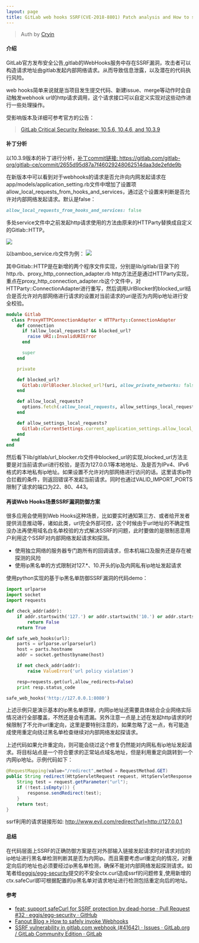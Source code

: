 ```yaml
---
layout: page
title: GitLab web hooks SSRF(CVE-2018-8801) Patch analysis and How to safely fix SSRF
---
```



> Auth by [Cryin](https://github.com/Cryin)

#### 介绍
GitLab官方发布安全公告,gitlab的WebHooks服务中存在SSRF漏洞，攻击者可以构造请求地址由gitlab发起内部网络请求。从而导致信息泄露，以及潜在的代码执行风险。

web hooks简单来说就是当项目发生提交代码、新建issue、merge等动作时会自动触发webhook url的http请求调用，这个请求接口可以自定义实现对这些动作进行一些处理操作。

受影响版本及详细可参考官方的公告：
> [GitLab Critical Security Release: 10.5.6, 10.4.6, and 10.3.9](https://about.gitlab.com/2018/03/20/critical-security-release-gitlab-10-dot-5-dot-6-released/)

#### 补丁分析
以10.3.9版本的补丁进行分析，[补丁commit链接: ](https://gitlab.com/gitlab-org/gitlab-ce/commit/2655d95d87a7f46029248062514daa3de2efde9b)https://gitlab.com/gitlab-org/gitlab-ce/commit/2655d95d87a7f46029248062514daa3de2efde9b


在新版本中可以看到对于webhooks的请求是否允许向内网发起请求在app/models/application_setting.rb文件中增加了设置项allow_local_requests_from_hooks_and_services，通过这个设置来判断是否允许对内部网络发起请求。默认是false：
```ruby
allow_local_requests_from_hooks_and_services: false
```
多处service文件中之前发起http请求使用的方法由原来的HTTParty替换成自定义的Gitlab::HTTP。

![](https://xzfile.aliyuncs.com/media/upload/picture/20180504224300-71453e00-4fa9-1.png)

以bamboo_service.rb文件为例：
![](https://xzfile.aliyuncs.com/media/upload/picture/20180504224346-8ccaff98-4fa9-1.png)

其中Gitlab::HTTP是在新增的两个程序文件实现，分别是lib/gitlab/目录下的http.rb、proxy_http_connection_adapter.rb
http方法还是通过HTTParty实现，重点在proxy_http_connection_adapter.rb这个文件中，对HTTParty::ConnectionAdapter进行重写，然后调用UrlBlocker的blocked_url结合是否允许对内部网络进行请求的设置对当前请求的uri是否为内网ip地址进行安全校验。
```ruby
module Gitlab
  class ProxyHTTPConnectionAdapter < HTTParty::ConnectionAdapter
    def connection
      if !allow_local_requests? && blocked_url?
        raise URI::InvalidURIError
      end

      super
    end

    private

    def blocked_url?
      Gitlab::UrlBlocker.blocked_url?(uri, allow_private_networks: false)
    end

    def allow_local_requests?
      options.fetch(:allow_local_requests, allow_settings_local_requests?)
    end

    def allow_settings_local_requests?
      Gitlab::CurrentSettings.current_application_settings.allow_local_requests_from_hooks_and_services?
    end
  end
end
```
然后看下lib/gitlab/url_blocker.rb文件中blocked_url的实现,blocked_url方法主要是对当前请求uri进行校验，是否为127.0.0.1等本地地址、及是否为IPv4、IPv6格式的本地私有ip地址。如果设置不允许对内部网络进行访问的话。这里请求ip符合拦截的条件，则返回错误不发起当前请求。同时也通过VALID_IMPORT_PORTS限制了请求的端口为22、80、443。

#### 再谈Web Hooks场景SSRF漏洞防御方案
很多应用会使用到Web Hooks这种场景，比如要实时通知第三方、或者给开发者提供消息推动等，诸如此类，url完全外部可控，这个时候由于url地址的不确定性没办法再使用域名白名单校验的方式解决SSRF的问题，此时要做的是限制恶意用户利用这个SSRF对内部网络发起请求和探测。

* 使用独立网络的服务器专门跑所有的回调请求，但本机端口及服务还是存在被探测的风险
* 使用ip黑名单的方式限制对127.*、10.开头的ip及内网私有ip地址发起请求

使用python实现的基于ip黑名单防御SSRF漏洞的代码demo：
```python
import urlparse
import socket
import requests

def check_addr(addr):
    if addr.startswith('127.') or addr.startswith('10.') or addr.startswith('192.'):
        return False
    return True

def safe_web_hooks(url):
    parts = urlparse.urlparse(url)
    host = parts.hostname
    addr = socket.gethostbyname(host)

    if not check_addr(addr):
        raise ValueError('url policy violation')

    resp=requests.get(url,allow_redirects=False)
    print resp.status_code

safe_web_hooks('http://127.0.0.1:8080')
```
上述示例只是演示基本的ip黑名单原理，内网ip地址还需要具体结合企业网络实际情况进行全部覆盖，不然还是会有遗漏。另外注意一点是上述在发起http请求的时候限制了不允许url重定向，这里是要特别注意的，如果忽略了这一点，有可能造成使用重定向绕过黑名单检查继续对内部网络发起探请求。

上述代码如果允许重定向，则可能会绕过这个修复仍然能对内网私有ip地址发起请求。将目标站点是一个符合要求的正常站点域名地址，但是利用重定向跳转到一个内网ip地址。示例代码如下：

```java
@RequestMapping(value="/redirect",method = RequestMethod.GET)
public String redirect(HttpServletRequest request, HttpServletResponse response) throws IOException {
    String test = request.getParameter("url");
    if (!test.isEmpty()) {
        response.sendRedirect(test);
    }
    return test;
}
```
ssrf利用的请求链接形如: http://www.evil.com/redirect?url=http://127.0.0.1
#### 总结
在代码层面上SSRF的正确防御方案是在对外部输入链接发起请求时对请求对应的ip地址进行黑名单检测判断其是否为内网ip。而且需要考虑url重定向的情况，对重定向后的地址也必须要经过ip黑名单检测，确保不能对内部网络发起探测请求。如笔者给[eggjs/egg-security](https://github.com/eggjs/egg-security/pull/32)提交的不安全ctx.curl造成ssrf的问题修复,使用新增的ctx.safeCurl即可根据配置的ip黑名单对请求地址进行检测包括重定向后的地址。

#### 参考
* [feat: support safeCurl for SSRF protection by dead-horse · Pull Request #32 · eggjs/egg-security · GitHub](https://github.com/eggjs/egg-security/pull/32)
* [Fanout Blog » How to safely invoke Webhooks](http://blog.fanout.io/2014/01/27/how-to-safely-invoke-webhooks/)
* [SSRF vulnerability in gitlab.com webhook (#41642) · Issues · GitLab.org / GitLab Community Edition · GitLab](https://gitlab.com/gitlab-org/gitlab-ce/issues/41642)
